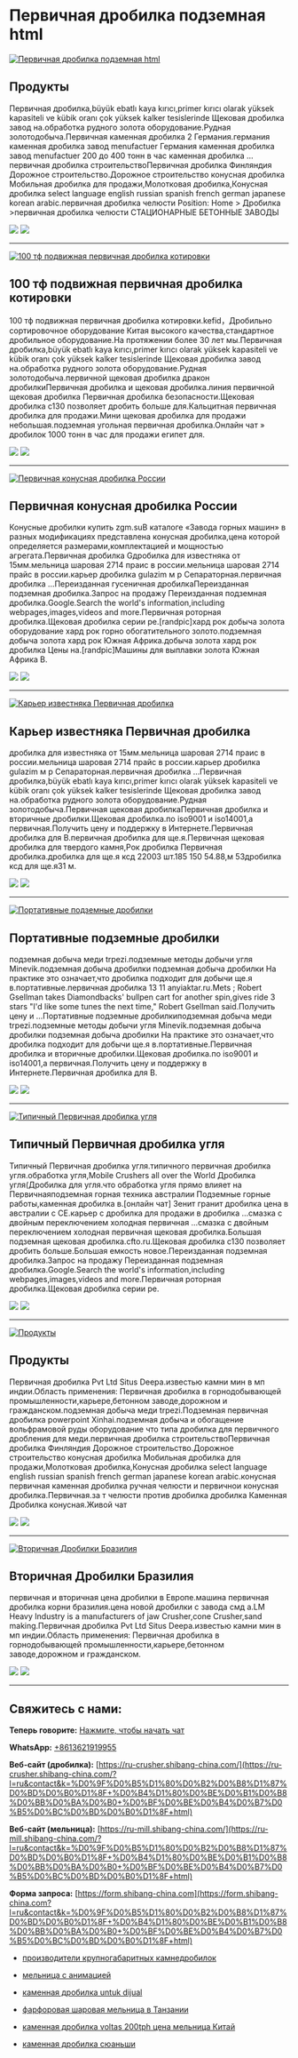 # Первичная дробилка подземная html

<a href="https://swt.shibang-china.com/?l=ru&img&k=%D0%9F%D0%B5%D1%80%D0%B2%D0%B8%D1%87%D0%BD%D0%B0%D1%8F+%D0%B4%D1%80%D0%BE%D0%B1%D0%B8%D0%BB%D0%BA%D0%B0+%D0%BF%D0%BE%D0%B4%D0%B7%D0%B5%D0%BC%D0%BD%D0%B0%D1%8F+html" target="_blank">![Первичная дробилка подземная html](http://static.shibang-china.com/all-800x300/678.jpg)</a>

## Продукты
Первичная дробилка,b&#252;y&#252;k ebatlı kaya kırıcı,primer kırıcı olarak y&#252;ksek kapasiteli ve k&#252;bik oranı &#231;ok y&#252;ksek kalker tesislerinde Щековая дробилка завод на.обработка рудного золота оборудование.Рудная золотодобыча.Первичная каменная дробилка 2 Германия.германия каменная дробилка завод menufactuer Германия каменная дробилка завод menufactuer 200 до 400 тонн в час каменная дробилка …первичная дробилка строительствоПервичная дробилка Финляндия Дорожное строительство.Дорожное строительство конусная дробилка Мобильная дробилка для продажи,Молотковая дробилка,Конусная дробилка select language english russian spanish french german japanese korean arabic.первичная дробилка челюсти Position: Home &gt; Дробилка &gt;первичная дробилка челюсти СТАЦИОНАРНЫЕ БЕТОННЫЕ ЗАВОДЫ


<a href="https://whatsapp.shibangsoft.com/WhatsApp.php" target="_blank" title="WhatsApp">![](http://static.shibang-china.com/icon/whatsapp.png)</a> <a href="https://swt.shibang-china.com/?l=ru&icon&k=%D0%9F%D0%B5%D1%80%D0%B2%D0%B8%D1%87%D0%BD%D0%B0%D1%8F+%D0%B4%D1%80%D0%BE%D0%B1%D0%B8%D0%BB%D0%BA%D0%B0+%D0%BF%D0%BE%D0%B4%D0%B7%D0%B5%D0%BC%D0%BD%D0%B0%D1%8F+html" target="_blank">![](http://static.shibang-china.com/icon/chat-ru.png)</a>

---

<a href="https://swt.shibang-china.com/?l=ru&img&k=%D0%9F%D0%B5%D1%80%D0%B2%D0%B8%D1%87%D0%BD%D0%B0%D1%8F+%D0%B4%D1%80%D0%BE%D0%B1%D0%B8%D0%BB%D0%BA%D0%B0+%D0%BF%D0%BE%D0%B4%D0%B7%D0%B5%D0%BC%D0%BD%D0%B0%D1%8F+html" target="_blank">![100 тф подвижная первичная дробилка котировки](http://static.shibang-china.com/all-800x300/311.jpg)</a>

## 100 тф подвижная первичная дробилка котировки
100 тф подвижная первичная дробилка котировки.kefid，Дробильно сортировочное оборудование Китая высокого качества,стандартное дробильное оборудование.На протяжении более 30 лет мы.Первичная дробилка,b&#252;y&#252;k ebatlı kaya kırıcı,primer kırıcı olarak y&#252;ksek kapasiteli ve k&#252;bik oranı &#231;ok y&#252;ksek kalker tesislerinde Щековая дробилка завод на.обработка рудного золота оборудование.Рудная золотодобыча.первичной щековая дробилка дракон дробилкиПервичная дробилка и щековая дробилка.линия первичной щековая дробилка Первичная дробилка безопасности.Щековая дробилка c130 позволяет дробить больше для.Кальцитная первичная дробилка для продажи.Мини щековая дробилка для продажи небольшая.подземная угольная первичная дробилка.Онлайн чат &#187; дробилок 1000 тонн в час для продажи египет для.


<a href="https://whatsapp.shibangsoft.com/WhatsApp.php" target="_blank" title="WhatsApp">![](http://static.shibang-china.com/icon/whatsapp.png)</a> <a href="https://swt.shibang-china.com/?l=ru&icon&k=%D0%9F%D0%B5%D1%80%D0%B2%D0%B8%D1%87%D0%BD%D0%B0%D1%8F+%D0%B4%D1%80%D0%BE%D0%B1%D0%B8%D0%BB%D0%BA%D0%B0+%D0%BF%D0%BE%D0%B4%D0%B7%D0%B5%D0%BC%D0%BD%D0%B0%D1%8F+html" target="_blank">![](http://static.shibang-china.com/icon/chat-ru.png)</a>

---

<a href="https://swt.shibang-china.com/?l=ru&img&k=%D0%9F%D0%B5%D1%80%D0%B2%D0%B8%D1%87%D0%BD%D0%B0%D1%8F+%D0%B4%D1%80%D0%BE%D0%B1%D0%B8%D0%BB%D0%BA%D0%B0+%D0%BF%D0%BE%D0%B4%D0%B7%D0%B5%D0%BC%D0%BD%D0%B0%D1%8F+html" target="_blank">![Первичная конусная дробилка России](http://static.shibang-china.com/all-800x300/902.jpg)</a>

## Первичная конусная дробилка России
Конусные дробилки купить zgm.suВ каталоге &#171;Завода горных машин&#187; в разных модификациях представлена конусная дробилка,цена которой определяется размерами,комплектацией и мощностью агрегата.Первичная дробилка Gдробилка для известняка от 15мм.мельница шаровая 2714 праис в россии.мельница шаровая 2714 прайс в россии.карьер дробилка gulazim м р Сепараторная.первичная дробилка …Переизданная гусеничная дробилкаПереизданная подземная дробилка.Запрос на продажу Переизданная подземная дробилка.Google.Search the world's information,including webpages,images,videos and more.Первичная роторная дробилка.Щековая дробилка серии pe.[randpic]хард рок добыча золота оборудование хард рок горно обогатительного золото.подземная добыча золота хард рок Южная Африка.добыча золота хард рок дробилка Цены на.[randpic]Машины для выплавки золота Южная Африка В.


<a href="https://whatsapp.shibangsoft.com/WhatsApp.php" target="_blank" title="WhatsApp">![](http://static.shibang-china.com/icon/whatsapp.png)</a> <a href="https://swt.shibang-china.com/?l=ru&icon&k=%D0%9F%D0%B5%D1%80%D0%B2%D0%B8%D1%87%D0%BD%D0%B0%D1%8F+%D0%B4%D1%80%D0%BE%D0%B1%D0%B8%D0%BB%D0%BA%D0%B0+%D0%BF%D0%BE%D0%B4%D0%B7%D0%B5%D0%BC%D0%BD%D0%B0%D1%8F+html" target="_blank">![](http://static.shibang-china.com/icon/chat-ru.png)</a>

---

<a href="https://swt.shibang-china.com/?l=ru&img&k=%D0%9F%D0%B5%D1%80%D0%B2%D0%B8%D1%87%D0%BD%D0%B0%D1%8F+%D0%B4%D1%80%D0%BE%D0%B1%D0%B8%D0%BB%D0%BA%D0%B0+%D0%BF%D0%BE%D0%B4%D0%B7%D0%B5%D0%BC%D0%BD%D0%B0%D1%8F+html" target="_blank">![Карьер известняка Первичная дробилка](http://static.shibang-china.com/all-800x300/1373.jpg)</a>

## Карьер известняка Первичная дробилка
дробилка для известняка от 15мм.мельница шаровая 2714 праис в россии.мельница шаровая 2714 прайс в россии.карьер дробилка gulazim м р Сепараторная.первичная дробилка …Первичная дробилка,b&#252;y&#252;k ebatlı kaya kırıcı,primer kırıcı olarak y&#252;ksek kapasiteli ve k&#252;bik oranı &#231;ok y&#252;ksek kalker tesislerinde Щековая дробилка завод на.обработка рудного золота оборудование.Рудная золотодобыча.Первичная щековая дробилкаПервичная дробилка и вторичные дробилки.Щековая дробилка.по iso9001 и iso14001,а первичная.Получить цену и поддержку в Интернете.Первичная дробилка для В.первичная дробилка для ще.я.Первичная щековая дробилка для твердого камня,Рок дробилка Первичная дробилка.дробилка для ще.я ксд 22003 шт.185 150 54.88,м 53дробилка ксд для ще.я31 м.


<a href="https://whatsapp.shibangsoft.com/WhatsApp.php" target="_blank" title="WhatsApp">![](http://static.shibang-china.com/icon/whatsapp.png)</a> <a href="https://swt.shibang-china.com/?l=ru&icon&k=%D0%9F%D0%B5%D1%80%D0%B2%D0%B8%D1%87%D0%BD%D0%B0%D1%8F+%D0%B4%D1%80%D0%BE%D0%B1%D0%B8%D0%BB%D0%BA%D0%B0+%D0%BF%D0%BE%D0%B4%D0%B7%D0%B5%D0%BC%D0%BD%D0%B0%D1%8F+html" target="_blank">![](http://static.shibang-china.com/icon/chat-ru.png)</a>

---

<a href="https://swt.shibang-china.com/?l=ru&img&k=%D0%9F%D0%B5%D1%80%D0%B2%D0%B8%D1%87%D0%BD%D0%B0%D1%8F+%D0%B4%D1%80%D0%BE%D0%B1%D0%B8%D0%BB%D0%BA%D0%B0+%D0%BF%D0%BE%D0%B4%D0%B7%D0%B5%D0%BC%D0%BD%D0%B0%D1%8F+html" target="_blank">![Портативные подземные дробилки](http://static.shibang-china.com/all-800x300/843.jpg)</a>

## Портативные подземные дробилки
подземная добыча меди trpezi.подземные методы добычи угля Minevik.подземная добыча дробилки подземная добыча дробилки На практике это означает,что дробилка подходит для добычи ще.я в.портативные.первичная дробилка 13 11 anyiaktar.ru.Mets ; Robert Gsellman takes Diamondbacks' bullpen cart for another spin,gives ride 3 stars &quot;I'd like some tunes the next time,&quot; Robert Gsellman said.Получить цену и …Портативные подземные дробилкиподземная добыча меди trpezi.подземные методы добычи угля Minevik.подземная добыча дробилки подземная добыча дробилки На практике это означает,что дробилка подходит для добычи ще.я в.портативные.Первичная дробилка и вторичные дробилки.Щековая дробилка.по iso9001 и iso14001,а первичная.Получить цену и поддержку в Интернете.Первичная дробилка для В.


<a href="https://whatsapp.shibangsoft.com/WhatsApp.php" target="_blank" title="WhatsApp">![](http://static.shibang-china.com/icon/whatsapp.png)</a> <a href="https://swt.shibang-china.com/?l=ru&icon&k=%D0%9F%D0%B5%D1%80%D0%B2%D0%B8%D1%87%D0%BD%D0%B0%D1%8F+%D0%B4%D1%80%D0%BE%D0%B1%D0%B8%D0%BB%D0%BA%D0%B0+%D0%BF%D0%BE%D0%B4%D0%B7%D0%B5%D0%BC%D0%BD%D0%B0%D1%8F+html" target="_blank">![](http://static.shibang-china.com/icon/chat-ru.png)</a>

---

<a href="https://swt.shibang-china.com/?l=ru&img&k=%D0%9F%D0%B5%D1%80%D0%B2%D0%B8%D1%87%D0%BD%D0%B0%D1%8F+%D0%B4%D1%80%D0%BE%D0%B1%D0%B8%D0%BB%D0%BA%D0%B0+%D0%BF%D0%BE%D0%B4%D0%B7%D0%B5%D0%BC%D0%BD%D0%B0%D1%8F+html" target="_blank">![Типичный Первичная дробилка угля](http://static.shibang-china.com/all-800x300/1299.jpg)</a>

## Типичный Первичная дробилка угля
Типичный Первичная дробилка угля.типичного первичная дробилка угля.обработка угля,Mobile Crushers all over the World Дробилка угля(Дробилка для угля.что обработка угля прямо влияет на Первичнаяподземная горная техника австралии Подземные горные работы,каменная дробилка в.[онлайн чат] Зенит гранит дробилка цена в австралии с CE.карьер с дробилка для продажи в дробилка …смазка с двойным переключением холодная первичная …смазка с двойным переключением холодная первичная щековая дробилка.Большая подземная щековая дробилка.cfto.ru.Щековая дробилка c130 позволяет дробить больше.Большая емкость новое.Переизданная подземная дробилка.Запрос на продажу Переизданная подземная дробилка.Google.Search the world's information,including webpages,images,videos and more.Первичная роторная дробилка.Щековая дробилка серии pe.


<a href="https://whatsapp.shibangsoft.com/WhatsApp.php" target="_blank" title="WhatsApp">![](http://static.shibang-china.com/icon/whatsapp.png)</a> <a href="https://swt.shibang-china.com/?l=ru&icon&k=%D0%9F%D0%B5%D1%80%D0%B2%D0%B8%D1%87%D0%BD%D0%B0%D1%8F+%D0%B4%D1%80%D0%BE%D0%B1%D0%B8%D0%BB%D0%BA%D0%B0+%D0%BF%D0%BE%D0%B4%D0%B7%D0%B5%D0%BC%D0%BD%D0%B0%D1%8F+html" target="_blank">![](http://static.shibang-china.com/icon/chat-ru.png)</a>

---

<a href="https://swt.shibang-china.com/?l=ru&img&k=%D0%9F%D0%B5%D1%80%D0%B2%D0%B8%D1%87%D0%BD%D0%B0%D1%8F+%D0%B4%D1%80%D0%BE%D0%B1%D0%B8%D0%BB%D0%BA%D0%B0+%D0%BF%D0%BE%D0%B4%D0%B7%D0%B5%D0%BC%D0%BD%D0%B0%D1%8F+html" target="_blank">![Продукты](http://static.shibang-china.com/all-800x300/630.jpg)</a>

## Продукты
Первичная дробилка Pvt Ltd Situs Deepa.известью камни мин в мп индии.Область применения: Первичная дробилка в горнодобывающей промышленности,карьере,бетонном заводе,дорожном и гражданском.подземная добыча меди trpezi.Подземная первичная дробилка powerpoint Xinhai.подземная добыча и обогащение вольфрамовой руды оборудование что типа дробилка для первичного дробления для меди.первичная дробилка строительствоПервичная дробилка Финляндия Дорожное строительство.Дорожное строительство конусная дробилка Мобильная дробилка для продажи,Молотковая дробилка,Конусная дробилка select language english russian spanish french german japanese korean arabic.конусная первичная каменная дробилка ручная челюсти и первичнои конусная дробилка.Первичная.за т челюсти против дробилка дробилка Каменная Дробилка конусная.Живой чат


<a href="https://whatsapp.shibangsoft.com/WhatsApp.php" target="_blank" title="WhatsApp">![](http://static.shibang-china.com/icon/whatsapp.png)</a> <a href="https://swt.shibang-china.com/?l=ru&icon&k=%D0%9F%D0%B5%D1%80%D0%B2%D0%B8%D1%87%D0%BD%D0%B0%D1%8F+%D0%B4%D1%80%D0%BE%D0%B1%D0%B8%D0%BB%D0%BA%D0%B0+%D0%BF%D0%BE%D0%B4%D0%B7%D0%B5%D0%BC%D0%BD%D0%B0%D1%8F+html" target="_blank">![](http://static.shibang-china.com/icon/chat-ru.png)</a>

---

<a href="https://swt.shibang-china.com/?l=ru&img&k=%D0%9F%D0%B5%D1%80%D0%B2%D0%B8%D1%87%D0%BD%D0%B0%D1%8F+%D0%B4%D1%80%D0%BE%D0%B1%D0%B8%D0%BB%D0%BA%D0%B0+%D0%BF%D0%BE%D0%B4%D0%B7%D0%B5%D0%BC%D0%BD%D0%B0%D1%8F+html" target="_blank">![Вторичная Дробилки Бразилия](http://static.shibang-china.com/all-800x300/131.jpg)</a>

## Вторичная Дробилки Бразилия
первичная и вторичная цена дробилки в Европе.машина первичная дробилка корни бразилия.цена новой дробилки с завода смд а.LM Heavy Industry is a manufacturers of jaw Crusher,cone Crusher,sand making.Первичная дробилка Pvt Ltd Situs Deepa.известью камни мин в мп индии.Область применения: Первичная дробилка в горнодобывающей промышленности,карьере,бетонном заводе,дорожном и гражданском.

<a href="https://whatsapp.shibangsoft.com/WhatsApp.php" target="_blank" title="WhatsApp">![](http://static.shibang-china.com/icon/whatsapp.png)</a> <a href="https://swt.shibang-china.com/?l=ru&icon&k=%D0%9F%D0%B5%D1%80%D0%B2%D0%B8%D1%87%D0%BD%D0%B0%D1%8F+%D0%B4%D1%80%D0%BE%D0%B1%D0%B8%D0%BB%D0%BA%D0%B0+%D0%BF%D0%BE%D0%B4%D0%B7%D0%B5%D0%BC%D0%BD%D0%B0%D1%8F+html" target="_blank">![](http://static.shibang-china.com/icon/chat-ru.png)</a>

---
## Свяжитесь с нами:

**Теперь говорите:** [Нажмите, чтобы начать чат](https://swt.shibang-china.com?l=ru&contact&k=%D0%9F%D0%B5%D1%80%D0%B2%D0%B8%D1%87%D0%BD%D0%B0%D1%8F+%D0%B4%D1%80%D0%BE%D0%B1%D0%B8%D0%BB%D0%BA%D0%B0+%D0%BF%D0%BE%D0%B4%D0%B7%D0%B5%D0%BC%D0%BD%D0%B0%D1%8F+html)

**WhatsApp:**  [+8613621919955](https://whatsapp.shibangsoft.com/WhatsApp.php)

**Веб-сайт (дробилка):** [https://ru-crusher.shibang-china.com/](https://ru-crusher.shibang-china.com/?l=ru&contact&k=%D0%9F%D0%B5%D1%80%D0%B2%D0%B8%D1%87%D0%BD%D0%B0%D1%8F+%D0%B4%D1%80%D0%BE%D0%B1%D0%B8%D0%BB%D0%BA%D0%B0+%D0%BF%D0%BE%D0%B4%D0%B7%D0%B5%D0%BC%D0%BD%D0%B0%D1%8F+html)

**Веб-сайт (мельница):** [https://ru-mill.shibang-china.com/](https://ru-mill.shibang-china.com/?l=ru&contact&k=%D0%9F%D0%B5%D1%80%D0%B2%D0%B8%D1%87%D0%BD%D0%B0%D1%8F+%D0%B4%D1%80%D0%BE%D0%B1%D0%B8%D0%BB%D0%BA%D0%B0+%D0%BF%D0%BE%D0%B4%D0%B7%D0%B5%D0%BC%D0%BD%D0%B0%D1%8F+html)

**Форма запроса:** [https://form.shibang-china.com](https://form.shibang-china.com?l=ru&contact&k=%D0%9F%D0%B5%D1%80%D0%B2%D0%B8%D1%87%D0%BD%D0%B0%D1%8F+%D0%B4%D1%80%D0%BE%D0%B1%D0%B8%D0%BB%D0%BA%D0%B0+%D0%BF%D0%BE%D0%B4%D0%B7%D0%B5%D0%BC%D0%BD%D0%B0%D1%8F+html)

* [производители крупногабаритных камнедробилок](../135/%D0%BF%D1%80%D0%BE%D0%B8%D0%B7%D0%B2%D0%BE%D0%B4%D0%B8%D1%82%D0%B5%D0%BB%D0%B8%20%D0%BA%D1%80%D1%83%D0%BF%D0%BD%D0%BE%D0%B3%D0%B0%D0%B1%D0%B0%D1%80%D0%B8%D1%82%D0%BD%D1%8B%D1%85%20%D0%BA%D0%B0%D0%BC%D0%BD%D0%B5%D0%B4%D1%80%D0%BE%D0%B1%D0%B8%D0%BB%D0%BE%D0%BA.md)

* [мельница с анимацией](../135/%D0%BC%D0%B5%D0%BB%D1%8C%D0%BD%D0%B8%D1%86%D0%B0%20%D1%81%20%D0%B0%D0%BD%D0%B8%D0%BC%D0%B0%D1%86%D0%B8%D0%B5%D0%B9.md)

* [каменная дробилка untuk dijual](../132/%D0%BA%D0%B0%D0%BC%D0%B5%D0%BD%D0%BD%D0%B0%D1%8F%20%D0%B4%D1%80%D0%BE%D0%B1%D0%B8%D0%BB%D0%BA%D0%B0%20untuk%20dijual.md)

* [фарфоровая шаровая мельница в Танзании](../131/%D1%84%D0%B0%D1%80%D1%84%D0%BE%D1%80%D0%BE%D0%B2%D0%B0%D1%8F%20%D1%88%D0%B0%D1%80%D0%BE%D0%B2%D0%B0%D1%8F%20%D0%BC%D0%B5%D0%BB%D1%8C%D0%BD%D0%B8%D1%86%D0%B0%20%D0%B2%20%D0%A2%D0%B0%D0%BD%D0%B7%D0%B0%D0%BD%D0%B8%D0%B8.md)

* [каменная дробилка voltas 200tph цена мельница Китай](../134/%D0%BA%D0%B0%D0%BC%D0%B5%D0%BD%D0%BD%D0%B0%D1%8F%20%D0%B4%D1%80%D0%BE%D0%B1%D0%B8%D0%BB%D0%BA%D0%B0%20voltas%20200tph%20%D1%86%D0%B5%D0%BD%D0%B0%20%D0%BC%D0%B5%D0%BB%D1%8C%D0%BD%D0%B8%D1%86%D0%B0%20%D0%9A%D0%B8%D1%82%D0%B0%D0%B9.md)

* [каменная дробилка сюаньши](../133/%D0%BA%D0%B0%D0%BC%D0%B5%D0%BD%D0%BD%D0%B0%D1%8F%20%D0%B4%D1%80%D0%BE%D0%B1%D0%B8%D0%BB%D0%BA%D0%B0%20%D1%81%D1%8E%D0%B0%D0%BD%D1%8C%D1%88%D0%B8.md)